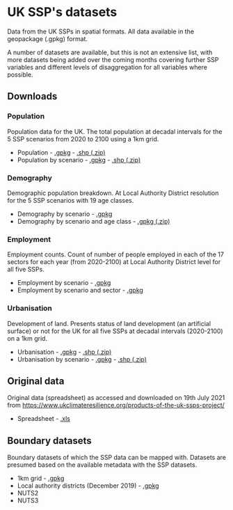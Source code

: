 # UK SSP's datasets
Data from the UK SSPs in spatial formats. All data available in the geopackage (.gpkg) format. 

A number of datasets are available, but this is not an extensive list, with more datasets being added over the coming months covering further SSP variables and different levels of disaggregation for all variables where possible.


## Downloads
<h3>Population</h3>
Population data for the UK. The total population at decadal intervals for the 5 SSP scenarios from 2020 to 2100 using a 1km grid. 
<ul>
    <li>Population - <a href="https://newcastle-my.sharepoint.com/:u:/g/personal/ncr48_newcastle_ac_uk/EcdKCGVkgZNBgX03mjIUq-QBt6wClMONME9UTgAuebBQ-g?e=UnMDpy">.gpkg</a> - <a href="https://newcastle-my.sharepoint.com/:u:/g/personal/ncr48_newcastle_ac_uk/EQ06OqLMWKpIhdtj9Al9vrQBgSrBIIX_FdPnPxQe8qxTEA?e=YQmAJM">.shp (.zip)</a></li>
    <li>Population by scenario - <a href="https://newcastle-my.sharepoint.com/:u:/g/personal/ncr48_newcastle_ac_uk/EZLg_JUqIDhPoU-BExMJ1LgBs7tbGzd6blE6Mlax9Aqg3g?e=DkSZ7M">.gpkg</a> - <a href="https://newcastle-my.sharepoint.com/:u:/g/personal/ncr48_newcastle_ac_uk/ESqNgbtoHbxGqVhJo43zFfgBeWdheWfg1RCRACU84Syxyg?e=fDZbzG">.shp (.zip)</a></li>
</ul>

<h3>Demography</h3>
Demographic population breakdown. At Local Authority District resolution for the 5 SSP scenarios with 19 age classes.
<ul>
    <li>Demography by scenario - <a href="https://newcastle-my.sharepoint.com/:u:/g/personal/ncr48_newcastle_ac_uk/EfR4eRQX2PNNrhwDke955rYBxWa64NVtapZte_oT9yqHDQ?e=iFjMl7">.gpkg</a></li>
    <li>Demography by scenario and age class - <a href="https://newcastle-my.sharepoint.com/:u:/g/personal/ncr48_newcastle_ac_uk/Ec4ZLQJZ19tHlncHgT8gBPwB1EXZNrqY47YRlYTCdWafwQ?e=1vqYB3">.gpkg (.zip)</a></li>
</ul>

<h3>Employment</h3>
Employment counts. Count of number of people employed in each of the 17 sectors for each year (from 2020-2100) at Local Authority District level for all five SSPs.
<ul>
    <li>Employment by scenario - <a href="https://newcastle-my.sharepoint.com/:u:/g/personal/ncr48_newcastle_ac_uk/EaBp5AIKWa9Mh0qmo1x83PYBp5Ac1XYV4xtjx4c5tKfTtg?e=aiKH1q">.gpkg</a></li>
    <li>Employment by scenario and sector - <a href="https://newcastle-my.sharepoint.com/:u:/g/personal/ncr48_newcastle_ac_uk/EWQzWqgaj3lHvVSuteW1mjwB9f3kjYj_Ez3JmTfGf5jNOg?e=wyyANM">.gpkg</a></li>
</ul>

<h3>Urbanisation</h3>
Development of land. Presents status of land development (an artificial surface) or not for the UK for all five SSPs at decadal intervals (2020-2100) on a 1km grid.
<ul>
    <li>Urbanisation - <a href="https://newcastle-my.sharepoint.com/:u:/g/personal/ncr48_newcastle_ac_uk/EeUXQuRTpd5Bh5f9UrvPtWABn800v12t-yO8LQf1l9vXjw?e=vTPxj4">.gpkg</a> - <a href="https://newcastle-my.sharepoint.com/:u:/g/personal/ncr48_newcastle_ac_uk/ERndVQPHCmFGsWCrPqvE9qgBO9mENn6CRCgBOWyuZtmIIQ?e=si7670">.shp (.zip)</a></li>
    <li>Urbanisation by scenario - <a href="https://newcastle-my.sharepoint.com/:u:/g/personal/ncr48_newcastle_ac_uk/EbcbbaXaU3JDvZYOIvs4gWcB33s9NUpVv_CyNkbKms9fCw?e=rRKwkB">.gpkg</a> - <a href="https://newcastle-my.sharepoint.com/:u:/g/personal/ncr48_newcastle_ac_uk/ERvgSj-QyhZMusyFRHEQapEBF1mYPVbsY-bWET6fAZSjaQ?e=SHCiDk">.shp (.zip)</a></li>
</ul>

## Original data
Original data (spreadsheet) as accessed and downloaded on 19th July 2021 from https://www.ukclimateresilience.org/products-of-the-uk-ssps-project/
<ul>
    <li>Spreadsheet - <a href="https://newcastle-my.sharepoint.com/:x:/g/personal/ncr48_newcastle_ac_uk/ER8tyD4esSVAo0NjST-XzFIB5vAid4Ax1r0S8vRJeSPV2w?e=zf4Qn9">.xls</a></li>
</ul>

## Boundary datasets
Boundary datasets of which the SSP data can be mapped with. Datasets are presumed based on the available metadata with the SSP datasets.

<ul>
    <li>1km grid - <a href="https://newcastle-my.sharepoint.com/:u:/g/personal/ncr48_newcastle_ac_uk/EYlyqSfCBbJAmkUfi1qlbKMBoPfSdvHajDn--Cx9fIOaSA?e=BkW9z9">.gpkg</a></li>
    <li>Local authority districts (December 2019) - <a href="https://newcastle-my.sharepoint.com/:u:/g/personal/ncr48_newcastle_ac_uk/ESa9s8rgrNNIo_rjnAjcDzQBidY9d3GE5F8DtkuaG40F1g?e=ER6KaI">.gpkg</a></li>
    <li>NUTS2</li>
    <li>NUTS3</li>
</ul>
